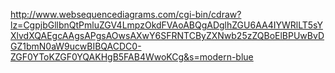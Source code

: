 http://www.websequencediagrams.com/cgi-bin/cdraw?lz=CgpjbGllbnQtPmluZGV4LmpzOkdFVAoABQgADglhZGU6AA4IYWRlLT5sYXlvdXQAEgcAAgsAPgsAOwsAXwY6SFRNTCByZXNwb25zZQBoElBPUwBvDGZ1bmN0aW9ucwBIBQACDC0-ZGF0YToKZGF0YQAKHgB5FAB4WwoKCg&s=modern-blue
